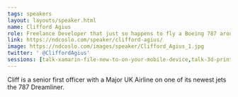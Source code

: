 ```yaml
---
tags: speakers
layout: layouts/speaker.html
name: Clifford Agius
role: Freelance Developer that just so happens to fly a Boeing 787 around the world.
link: https://ndcoslo.com/speaker/clifford-agius/
image: https://ndcoslo.com/images/speaker/Clifford_Agius_1.jpg
twitter: ' @CliffordAgius'
sessions: [talk-xamarin-file-new-to-on-your-mobile-device,talk-3d-printed-bionic-hand-a-little-iot-and-a-xamarin-mobile-app]
---
```

Cliff is a senior first officer with a Major UK Airline on one of its newest jets the 787 Dreamliner.